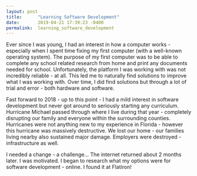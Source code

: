 ```yaml
---
layout: post
title:      "Learning Software Development"
date:       2019-04-21 17:39:23 -0400
permalink:  learning_software_development
---
```



Ever since I was young, I had an interest in how a computer works - especially when I spent time fixing my first computer (with a well-known operating system).  The purpose of my first computer was to be able to complete any school related research from home and print any documents needed for school.  Unfortunately, the platform I was working with was not incredibly reliable - at all.  This led me to naturally find solutions to improve what I was working with.  Over time, I did find solutions but through a lot of trial and error - both hardware and software.

Fast forward to 2018 - up to this point - I had a mild interest in software development but never got around to seriously starting any curriculum.  Hurricane Michael passed through where I live during that year - completely disrupting our family and everyone within the surrounding counties.  Hurricanes were not anything new to my experience in Florida - however this hurricane  was massively destructive.  We lost our home - our families living nearby also sustained major damage.  Employers were destroyed - infrastructure as well.  

I needed a change - a challenge...  The internet returned about 2 months later.  I was motivated.  I began to research what my options were for software development - online.  I found it at Flatiron! 


